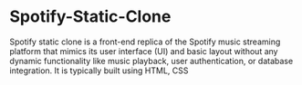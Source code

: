 # Spotify-Static-Clone
 Spotify static clone is a front-end replica of the Spotify music streaming platform that mimics its user interface (UI) and basic layout without any dynamic functionality like music playback, user authentication, or database integration. It is typically built using HTML, CSS
